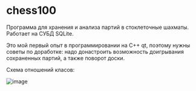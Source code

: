 # chess100
Программа для хранения и анализа партий в стоклеточные шахматы. Работает на СУБД SQLite.

Это мой первый опыт в программировании на C++ qt, поэтому нужны советы по доработке: надо донастроить возможность доигрывания сохраненных партий, а также поворот доски. 

Схема отношений класов:

![image](https://github.com/user-attachments/assets/7baeae95-64be-48c6-be44-609a49112d0a)
